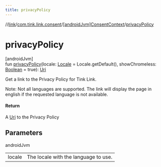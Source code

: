 ```yaml
---
title: privacyPolicy
---
```

//[link](../../../index.html)/[com.tink.link.consent](../index.html)/[[androidJvm]ConsentContext](index.html)/[privacyPolicy](privacy-policy.html)



# privacyPolicy



[androidJvm]\
fun [privacyPolicy](privacy-policy.html)(locale: [Locale](https://developer.android.com/reference/kotlin/java/util/Locale.html) = Locale.getDefault(), showChromeless: [Boolean](https://kotlinlang.org/api/latest/jvm/stdlib/kotlin/-boolean/index.html) = true): [Uri](https://developer.android.com/reference/kotlin/android/net/Uri.html)



Get a link to the Privacy Policy for Tink Link.



Note: Not all languages are supported. The link will display the page in english if the requested language is not available.



#### Return



A [Uri](https://developer.android.com/reference/kotlin/android/net/Uri.html) to the Privacy Policy



## Parameters


androidJvm

| | |
|---|---|
| locale | The locale with the language to use. |




